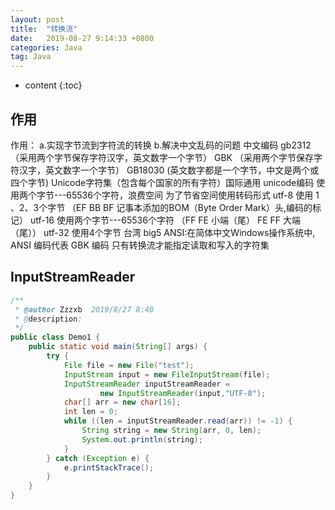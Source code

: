 ```yaml
---
layout: post
title:  "转换流"
date:   2019-08-27 9:14:33 +0800
categories: Java
tag: Java
---
```


* content
{:toc}

## 作用

作用：
a.实现字节流到字符流的转换
b.解决中文乱码的问题
    中文编码
        gb2312 （采用两个字节保存字符汉字，英文数字一个字节）
        GBK  （采用两个字节保存字符汉字，英文数字一个字节）
        GB18030 (英文数字都是一个字节，中文是两个或四个字节)
    Unicode字符集（包含每个国家的所有字符）国际通用
        unicode编码  使用两个字节---65536个字符，浪费空间
        为了节省空间使用转码形式
        utf-8       使用 1 、2、3个字节   （EF BB BF 记事本添加的BOM（Byte Order Mark）头,编码的标记）
        utf-16      使用两个字节---65536个字符   （FF FE 小端（尾） FE FF 大端（尾））
        utf-32      使用4个字节
    台湾  big5
    ANSI:在简体中文Windows操作系统中, ANSI 编码代表 GBK 编码
    只有转换流才能指定读取和写入的字符集

## InputStreamReader

```java
/**
 * @author Zzzxb  2019/8/27 8:40
 * @description:
 */
public class Demo1 {
    public static void main(String[] args) {
        try {
            File file = new File("test");
            InputStream input = new FileInputStream(file);
            InputStreamReader inputStreamReader =
                    new InputStreamReader(input,"UTF-8");
            char[] arr = new char[16];
            int len = 0;
            while ((len = inputStreamReader.read(arr)) != -1) {
                String string = new String(arr, 0, len);
                System.out.println(string);
            }
        } catch (Exception e) {
            e.printStackTrace();
        }
    }
}
```
